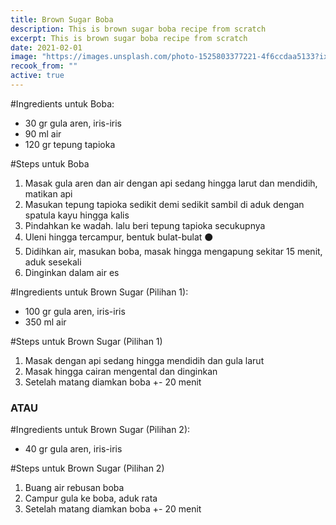```yaml
---
title: Brown Sugar Boba
description: This is brown sugar boba recipe from scratch
excerpt: This is brown sugar boba recipe from scratch
date: 2021-02-01
image: "https://images.unsplash.com/photo-1525803377221-4f6ccdaa5133?ixid=MXwxMjA3fDB8MHxwaG90by1wYWdlfHx8fGVufDB8fHw%3D&ixlib=rb-1.2.1&auto=format&fit=crop&w=1953&q=80"
recook_from: ""
active: true
---
```

\#Ingredients untuk Boba:

* 30 gr gula aren, iris-iris
* 90 ml air
* 120 gr tepung tapioka


\#Steps untuk Boba

1. Masak gula aren dan air dengan api sedang hingga larut dan mendidih, matikan api
1. Masukan tepung tapioka sedikit demi sedikit sambil di aduk dengan spatula kayu hingga kalis
1. Pindahkan ke wadah. lalu beri tepung tapioka secukupnya
1. Uleni hingga tercampur, bentuk bulat-bulat ⚫️
1. Didihkan air, masukan boba, masak hingga mengapung sekitar 15 menit, aduk sesekali
1. Dinginkan dalam air es


\#Ingredients untuk Brown Sugar (Pilihan 1):

* 100 gr gula aren, iris-iris
* 350 ml air


\#Steps untuk Brown Sugar (Pilihan 1)

1. Masak dengan api sedang hingga mendidih dan gula larut
1. Masak hingga cairan mengental dan dinginkan
1. Setelah matang diamkan boba +- 20 menit

### ATAU


\#Ingredients untuk Brown Sugar (Pilihan 2):
* 40 gr gula aren, iris-iris

\#Steps untuk Brown Sugar (Pilihan 2)
1. Buang air rebusan boba
1. Campur gula ke boba, aduk rata
1. Setelah matang diamkan boba +- 20 menit

